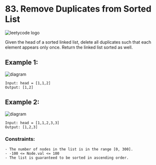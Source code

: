 # 83. Remove Duplicates from Sorted List

![leetycode logo](https://upload.wikimedia.org/wikipedia/commons/0/0a/LeetCode_Logo_black_with_text.svg)

Given the head of a sorted linked list, delete all duplicates such that each element appears only once. Return the linked list sorted as well.

## Example 1:

![diagram](https://assets.leetcode.com/uploads/2021/01/04/list1.jpg)

```
Input: head = [1,1,2]
Output: [1,2]
```

## Example 2:

![diagram](https://assets.leetcode.com/uploads/2021/01/04/list2.jpg)

```
Input: head = [1,1,2,3,3]
Output: [1,2,3]
```

### Constraints:

```
- The number of nodes in the list is in the range [0, 300].
- -100 <= Node.val <= 100
- The list is guaranteed to be sorted in ascending order.
```
